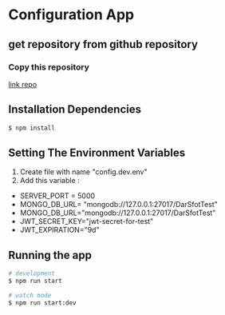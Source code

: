 
# Configuration App 

## get repository from github repository
### Copy this repository
[link repo](https://github.com/Kutaiba27/Kutaiba27-Darsoft-Technical-Assignment.git)


## Installation Dependencies

```bash
$ npm install
```


## Setting The Environment Variables
1. Create file with name "config.dev.env"
2. Add this variable :
- SERVER_PORT = 5000
- MONGO_DB_URL= "mongodb://127.0.0.1:27017/DarSfotTest"
- MONGO_DB_URL="mongodb://127.0.0.1:27017/DarSfotTest"
- JWT_SECRET_KEY="jwt-secret-for-test"
- JWT_EXPIRATION="9d"

## Running the app

```bash
# development
$ npm run start

# watch mode
$ npm run start:dev

```
